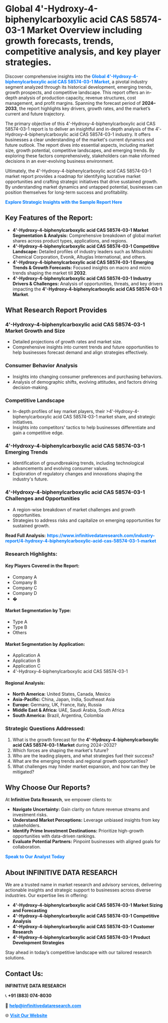<h1>Global 4'-Hydroxy-4-biphenylcarboxylic acid CAS 58574-03-1 Market Overview including growth forecasts, trends, competitive analysis, and key player strategies.</h1>
<p>
Discover comprehensive insights into the 
<a href="https://www.infinitivedataresearch.com/industry-report/4-hydroxy-4-biphenylcarboxylic-acid-cas-58574-03-1-market" rel="dofollow" style="color: #007BFF; text-decoration: none;"><strong>Global 4'-Hydroxy-4-biphenylcarboxylic acid CAS 58574-03-1 Market</strong></a>, a pivotal industry segment analyzed through its historical development, emerging trends, growth prospects, and competitive landscape. This report offers an in-depth analysis of production capacity, revenue structures, cost management, and profit margins. Spanning the forecast period of <strong>2024–2033</strong>, the report highlights key drivers, growth rates, and the market’s current and future trajectory.
</p>
<p>
The primary objective of this 4'-Hydroxy-4-biphenylcarboxylic acid CAS 58574-03-1 report is to deliver an insightful and in-depth analysis of the 4'-Hydroxy-4-biphenylcarboxylic acid CAS 58574-03-1 industry. It offers businesses a clear understanding of the market's current dynamics and future outlook. The report dives into essential aspects, including market size, growth potential, competitive landscapes, and emerging trends. By exploring these factors comprehensively, stakeholders can make informed decisions in an ever-evolving business environment.
</p>
<p>
Ultimately, the 4'-Hydroxy-4-biphenylcarboxylic acid CAS 58574-03-1 market report provides a roadmap for identifying lucrative market opportunities and crafting strategic initiatives that drive sustained growth. By understanding market dynamics and untapped potential, businesses can position themselves for long-term success and profitability.
</p>
<p>
<a href="https://www.infinitivedataresearch.com/request-sample/reportId=107550" style="color: #007BFF; text-decoration: none;"><strong>Explore Strategic Insights with the Sample Report Here</strong></a>
</p>

<h2>Key Features of the Report:</h2>
<ul>
<li><strong>4'-Hydroxy-4-biphenylcarboxylic acid CAS 58574-03-1 Market Segmentation & Analysis:</strong> Comprehensive breakdown of global market shares across product types, applications, and regions.</li>
<li><strong>4'-Hydroxy-4-biphenylcarboxylic acid CAS 58574-03-1 Competitive Landscape:</strong> Detailed profiles of industry leaders such as Mitsubishi Chemical Corporation, Evonik, Altuglas International, and others.</li>
<li><strong>4'-Hydroxy-4-biphenylcarboxylic acid CAS 58574-03-1 Emerging Trends & Growth Forecasts:</strong> Focused insights on macro and micro trends shaping the market till <strong>2032</strong>.</li>
<li><strong>4'-Hydroxy-4-biphenylcarboxylic acid CAS 58574-03-1 Industry Drivers & Challenges:</strong> Analysis of opportunities, threats, and key drivers impacting the <strong>4'-Hydroxy-4-biphenylcarboxylic acid CAS 58574-03-1 Market</strong>.</li>
</ul>

<h2>What Research Report Provides</h2>
<h3>4'-Hydroxy-4-biphenylcarboxylic acid CAS 58574-03-1 Market Growth and Size</h3>
<ul>
<li>Detailed projections of growth rates and market size.</li>
<li>Comprehensive insights into current trends and future opportunities to help businesses forecast demand and align strategies effectively.</li>
</ul>

<h3>Consumer Behavior Analysis</h3>
<ul>
<li>Insights into changing consumer preferences and purchasing behaviors.</li>
<li>Analysis of demographic shifts, evolving attitudes, and factors driving decision-making.</li>
</ul>

<h3>Competitive Landscape</h3>
<ul>
<li>In-depth profiles of key market players, their >4'-Hydroxy-4-biphenylcarboxylic acid CAS 58574-03-1 market share, and strategic initiatives.</li>
<li>Insights into competitors' tactics to help businesses differentiate and gain a competitive edge.</li>
</ul>

<h3>4'-Hydroxy-4-biphenylcarboxylic acid CAS 58574-03-1 Emerging Trends</h3>
<ul>
<li>Identification of groundbreaking trends, including technological advancements and evolving consumer values.</li>
<li>Exploration of regulatory changes and innovations shaping the industry's future.</li>
</ul>

<h3>4'-Hydroxy-4-biphenylcarboxylic acid CAS 58574-03-1 Challenges and Opportunities</h3>
<ul>
<li>A region-wise breakdown of market challenges and growth opportunities.</li>
<li>Strategies to address risks and capitalize on emerging opportunities for sustained growth.</li>
</ul>
<p><strong>Read Full Analysis:</strong> <a href="https://www.infinitivedataresearch.com/industry-report/4-hydroxy-4-biphenylcarboxylic-acid-cas-58574-03-1-market" rel="dofollow" style="color: #007BFF; text-decoration: none;"><strong>https://www.infinitivedataresearch.com/industry-report/4-hydroxy-4-biphenylcarboxylic-acid-cas-58574-03-1-market</strong></a></p>
<h3>Research Highlights:</h3>
<h4>Key Players Covered in the Report:</h4>
<ul><li>Company A</li><li>Company B</li><li>Company C</li><li>Company D</li><li>�</li></ul>
<h4>Market Segmentation by Type:</h4>
<ul><li>Type A</li><li>Type B</li><li>Others</li></ul>
<h4>Market Segmentation by Application:</h4>
<ul><li>Application A</li><li>Application B</li><li>Application C</li><li>4&#039;-Hydroxy-4-biphenylcarboxylic acid CAS 58574-03-1</li></ul>

<h4>Regional Analysis:</h4>
<ul>
<li><strong>North America:</strong> United States, Canada, Mexico</li>
<li><strong>Asia-Pacific:</strong> China, Japan, India, Southeast Asia</li>
<li><strong>Europe:</strong> Germany, UK, France, Italy, Russia</li>
<li><strong>Middle East & Africa:</strong> UAE, Saudi Arabia, South Africa</li>
<li><strong>South America:</strong> Brazil, Argentina, Colombia</li>
</ul>

<h3>Strategic Questions Addressed:</h3>
<ol>
<li>What is the growth forecast for the <strong>4'-Hydroxy-4-biphenylcarboxylic acid CAS 58574-03-1 Market</strong> during 2024–2032?</li>
<li>Which forces are shaping the market's future?</li>
<li>Who are the leading players, and what strategies fuel their success?</li>
<li>What are the emerging trends and regional growth opportunities?</li>
<li>What challenges may hinder market expansion, and how can they be mitigated?</li>
</ol>

<h2>Why Choose Our Reports?</h2>
<p>At <strong>Infinitive Data Research</strong>, we empower clients to:</p>
<ul>
<li><strong>Navigate Uncertainty:</strong> Gain clarity on future revenue streams and investment risks.</li>
<li><strong>Understand Market Perceptions:</strong> Leverage unbiased insights from key stakeholders.</li>
<li><strong>Identify Prime Investment Destinations:</strong> Prioritize high-growth opportunities with data-driven rankings.</li>
<li><strong>Evaluate Potential Partners:</strong> Pinpoint businesses with aligned goals for collaboration.</li>
</ul>
<p><a href="https://www.infinitivedataresearch.com/industry-report/4-hydroxy-4-biphenylcarboxylic-acid-cas-58574-03-1-market" rel="dofollow" style="color: #007BFF; text-decoration: none;"><strong>Speak to Our Analyst Today</strong></a></p>

<h2>About INFINITIVE DATA RESEARCH</h2>
<p>We are a trusted name in market research and advisory services, delivering actionable insights and strategic support to businesses across diverse industries. Our expertise lies in offering:</p>
<ul>
<li><strong>4'-Hydroxy-4-biphenylcarboxylic acid CAS 58574-03-1 Market Sizing and Forecasting</strong></li>
<li><strong>4'-Hydroxy-4-biphenylcarboxylic acid CAS 58574-03-1 Competitive Analysis</strong></li>
<li><strong>4'-Hydroxy-4-biphenylcarboxylic acid CAS 58574-03-1 Customer Research</strong></li>
<li><strong>4'-Hydroxy-4-biphenylcarboxylic acid CAS 58574-03-1 Product Development Strategies</strong></li>
</ul>
<p>Stay ahead in today’s competitive landscape with our tailored research solutions.</p>

<h2>Contact Us:</h2>
<p><strong>INFINITIVE DATA RESEARCH</strong></p>
<p>📞 <strong>+91 (883) 074-8030</strong></p>
<p>📧 <strong><a href="mailto:help@infinitivedataresearch.com" style="color: #007BFF;">help@infinitivedataresearch.com</a></strong></p>
<p>🌐 <strong><a href="https://www.infinitivedataresearch.com" rel="dofollow" style="color: #007BFF;">Visit Our Website</a></strong></p>